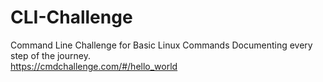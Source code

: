 # CLI-Challenge
Command Line Challenge for Basic Linux Commands
Documenting every step of the journey. \
https://cmdchallenge.com/#/hello_world
